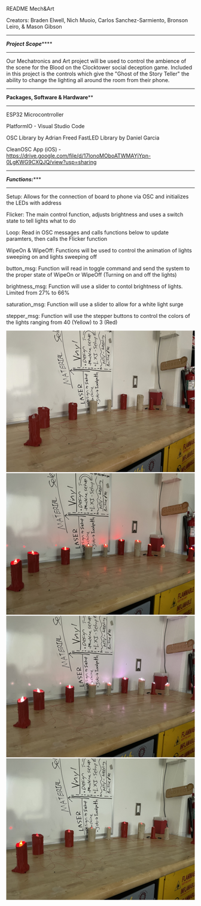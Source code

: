 README Mech&Art

Creators: Braden Elwell, Nich Muoio, Carlos Sanchez-Sarmiento, Bronson Leiro, & Mason Gibson

***********************************************
***************Project Scope*******************
***********************************************
Our Mechatronics and Art project will be used to control the ambience of the scene for the Blood on the Clocktower social deception game.
Included in this project is the controls which give the "Ghost of the Story Teller" the ability to change the lighting all around the room from their phone.



***********************************************
********Packages, Software & Hardware**********
***********************************************

ESP32 Microcontrroller


PlatformIO - Visual Studio Code

OSC Library by Adrian Freed
FastLED Library by Daniel Garcia

CleanOSC App (iOS) - https://drive.google.com/file/d/17lonoMOboATWMAYjYpn-0LgKWG9CXQJQ/view?usp=sharing

***********************************************
*****************Functions:********************
***********************************************



Setup: Allows for the connection of board to phone via OSC and initializes the LEDs with address

Flicker: The main control function, adjusts brightness and uses a switch state to tell lights what to do

Loop: Read in OSC messages and calls functions below to update paramters, then calls the Flicker function

WipeOn & WipeOff: Functions will be used to control the animation of lights sweeping on and lights sweeping off

button_msg: Function will read in toggle command and send the system to the proper state of WipeOn or WipeOff (Turning on and off the lights)

brightness_msg: Function will use a slider to contol brightness of lights. Limited from 27% to 66% 

saturation_msg: Function will use a slider to allow for a white light surge

stepper_msg: Function will use the stepper buttons to control the colors of the lights ranging from 40 (Yellow) to 3 (Red)


![Lights Off](/Media/lights_off.jpg)
![Max Brightness](/Media/max_brightness.jpg)
![Max Saturation](/Media/max_saturation.jpg)
![Turning Off](/Media/turning_off.jpg)